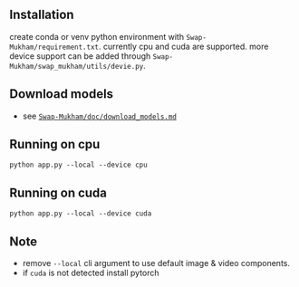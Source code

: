 ## Installation

create conda or venv python environment with `Swap-Mukham/requirement.txt`.
currently cpu and cuda are supported.
more device support can be added through `Swap-Mukham/swap_mukham/utils/devie.py`.

## Download models

- see [`Swap-Mukham/doc/download_models.md`](https://github.com/harisreedhar/Swap-Mukham/blob/main/doc/download_models.md)

## Running on cpu

`python app.py --local --device cpu`

## Running on cuda

`python app.py --local --device cuda`

## Note

- remove `--local` cli argument to use default image & video components.
- if `cuda` is not detected install pytorch 
